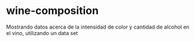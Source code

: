 # wine-composition
Mostrando datos acerca de la intensidad de color y cantidad de alcohol en el vino, utilizando un data set
